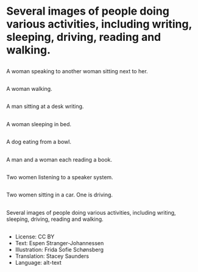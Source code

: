 # Several images of people doing various activities, including writing, sleeping, driving, reading and walking.

##
A woman speaking to another woman sitting next to her.

##
A woman walking.

##
A man sitting at a desk writing.

##
A woman sleeping in bed.

##
A dog eating from a bowl.

##
A man and a woman each reading a book.

##
Two women listening to a speaker system.

##
Two women sitting in a car. One is driving.

##
Several images of people doing various activities, including writing, sleeping, driving, reading and walking.

##
* License: CC BY
* Text: Espen Stranger-Johannessen
* Illustration: Frida Sofie Schønsberg
* Translation: Stacey Saunders
* Language: alt-text
